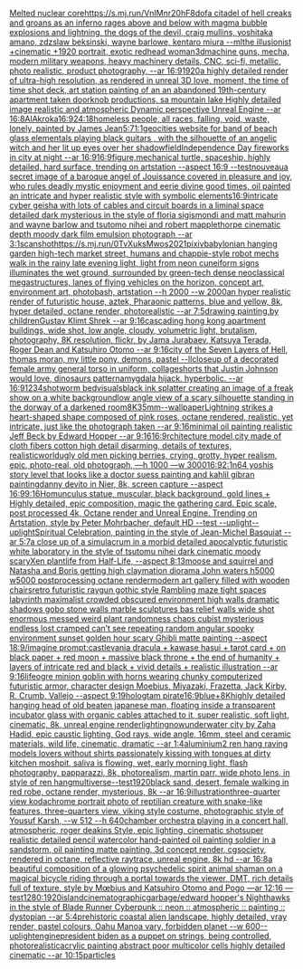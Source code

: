 [Melted nuclear core](https://www.ebank.nz/aiartgenerator?category=Melted%20nuclear%20core)[<https://s.mj.run/VnIMnr20hF8>](https://www.ebank.nz/aiartgenerator?category=%3Chttps%3A//s.mj.run/VnIMnr20hF8%3E)[dof](https://www.ebank.nz/aiartgenerator?category=dof)[a citadel of hell creaks and groans as an inferno rages above and below with magma bubble explosions and lightning, the dogs of the devil, craig mullins, yoshitaka amano, zdzslaw beksinski, wayne barlowe, kentaro miura --ml](https://www.ebank.nz/aiartgenerator?category=a%20citadel%20of%20hell%20creaks%20and%20groans%20as%20an%20inferno%20rages%20above%20and%20below%20with%20magma%20bubble%20explosions%20and%20lightning%2C%20the%20dogs%20of%20the%20devil%2C%20craig%20mullins%2C%20yoshitaka%20amano%2C%20zdzslaw%20beksinski%2C%20wayne%20barlowe%2C%20kentaro%20miura%20--ml)[the illusionist +cinematic +1920 portrait, exotic redhead woman](https://www.ebank.nz/aiartgenerator?category=the%20illusionist%20%2Bcinematic%20%2B1920%20portrait%2C%20exotic%20redhead%20woman)[3d](https://www.ebank.nz/aiartgenerator?category=3d)[machine guns, mecha, modern military weapons, heavy machinery details, CNC, sci-fi, metallic,  photo realistic, product photography, --ar 16:9](https://www.ebank.nz/aiartgenerator?category=machine%20guns%2C%20mecha%2C%20modern%20military%20weapons%2C%20heavy%20machinery%20details%2C%20CNC%2C%20sci-fi%2C%20metallic%2C%20%20photo%20realistic%2C%20product%20photography%2C%20--ar%2016%3A9)[1920](https://www.ebank.nz/aiartgenerator?category=1920)[a highly detailed render of ultra-high resolution, as rendered in unreal 3D love, moment, the time of time  shot deck, art station painting of an an abandoned 19th-century apartment taken doorknob productions, sa mountain lake Highly detailed image realistic and atmospheric Dynamic perspective Unreal Engine --ar 16:8](https://www.ebank.nz/aiartgenerator?category=a%20highly%20detailed%20render%20of%20ultra-high%20resolution%2C%20as%20rendered%20in%20unreal%203D%20love%2C%20moment%2C%20the%20time%20of%20time%20%20shot%20deck%2C%20art%20station%20painting%20of%20an%20an%20abandoned%2019th-century%20apartment%20taken%20doorknob%20productions%2C%20sa%20mountain%20lake%20Highly%20detailed%20image%20realistic%20and%20atmospheric%20Dynamic%20perspective%20Unreal%20Engine%20--ar%2016%3A8)[AlAkroka](https://www.ebank.nz/aiartgenerator?category=AlAkroka)[16:9](https://www.ebank.nz/aiartgenerator?category=16%3A9)[24:18](https://www.ebank.nz/aiartgenerator?category=24%3A18)[homeless people, all races, falling, void, waste, lonely, painted by James Jean](https://www.ebank.nz/aiartgenerator?category=homeless%20people%2C%20all%20races%2C%20falling%2C%20void%2C%20waste%2C%20lonely%2C%20painted%20by%20James%20Jean)[5:7](https://www.ebank.nz/aiartgenerator?category=5%3A7)[1:1](https://www.ebank.nz/aiartgenerator?category=1%3A1)[geocities website for band of beach glass elementals playing black guitars , with the silhouette of an angelic witch and her lit up eyes over her shadow](https://www.ebank.nz/aiartgenerator?category=geocities%20website%20for%20band%20of%20beach%20glass%20elementals%20playing%20black%20guitars%20%2C%20with%20the%20silhouette%20of%20an%20angelic%20witch%20and%20her%20lit%20up%20eyes%20over%20her%20shadow)[field](https://www.ebank.nz/aiartgenerator?category=field)[Independence Day fireworks in city at night --ar 16:9](https://www.ebank.nz/aiartgenerator?category=Independence%20Day%20fireworks%20in%20city%20at%20night%20--ar%2016%3A9)[16:9](https://www.ebank.nz/aiartgenerator?category=16%3A9)[figure,](https://www.ebank.nz/aiartgenerator?category=figure%2C)[mechanical turtle, spaceship, highly detailed, hard surface, trending on artstation --aspect 16:9 --test](https://www.ebank.nz/aiartgenerator?category=mechanical%20turtle%2C%20spaceship%2C%20highly%20detailed%2C%20hard%20surface%2C%20trending%20on%20artstation%20--aspect%2016%3A9%20--test)[nouveau](https://www.ebank.nz/aiartgenerator?category=nouveau)[a secret image of a baroque angel of Jouissance covered in pleasure and joy, who rules deadly mystic enjoyment and eerie divine good times, oil painted an intricate and hyper realistic style with symbolic elements](https://www.ebank.nz/aiartgenerator?category=a%20secret%20image%20of%20a%20baroque%20angel%20of%20Jouissance%20covered%20in%20pleasure%20and%20joy%2C%20who%20rules%20deadly%20mystic%20enjoyment%20and%20eerie%20divine%20good%20times%2C%20oil%20painted%20an%20intricate%20and%20hyper%20realistic%20style%20with%20symbolic%20elements)[16:9](https://www.ebank.nz/aiartgenerator?category=16%3A9)[intricate cyber geisha with lots of cables and circuit boards in a liminal space detailed dark mysterious in the style of floria sigismondi and matt mahurin and wayne barlow and tsutomo nihei and robert mapplethorpe cinematic depth moody dark film emulsion photograph --ar 3:1](https://www.ebank.nz/aiartgenerator?category=intricate%20cyber%20geisha%20with%20lots%20of%20cables%20and%20circuit%20boards%20in%20a%20liminal%20space%20detailed%20dark%20mysterious%20in%20the%20style%20of%20floria%20sigismondi%20and%20matt%20mahurin%20and%20wayne%20barlow%20and%20tsutomo%20nihei%20and%20robert%20mapplethorpe%20cinematic%20depth%20moody%20dark%20film%20emulsion%20photograph%20--ar%203%3A1)[scan](https://www.ebank.nz/aiartgenerator?category=scan)[shot](https://www.ebank.nz/aiartgenerator?category=shot)[<https://s.mj.run/0TvXuksMwos>](https://www.ebank.nz/aiartgenerator?category=%3Chttps%3A//s.mj.run/0TvXuksMwos%3E)[](https://www.ebank.nz/aiartgenerator?category=)[2021](https://www.ebank.nz/aiartgenerator?category=2021)[pixiv](https://www.ebank.nz/aiartgenerator?category=pixiv)[babylonian hanging garden high-tech market street, humans and chappie-style robot mechs walk in the rainy late evening light, light from neon cuneiform signs illuminates the wet ground, surrounded by green-tech dense neoclassical megastructures, lanes of flying vehicles on the horizon, concept art, environment art, photobash, artstation --h 2000 --w 2000](https://www.ebank.nz/aiartgenerator?category=babylonian%20hanging%20garden%20high-tech%20market%20street%2C%20humans%20and%20chappie-style%20robot%20mechs%20walk%20in%20the%20rainy%20late%20evening%20light%2C%20light%20from%20neon%20cuneiform%20signs%20illuminates%20the%20wet%20ground%2C%20surrounded%20by%20green-tech%20dense%20neoclassical%20megastructures%2C%20lanes%20of%20flying%20vehicles%20on%20the%20horizon%2C%20concept%20art%2C%20environment%20art%2C%20photobash%2C%20artstation%20--h%202000%20--w%202000)[an hyper realistic render of futuristic house, aztek, Pharaonic patterns, blue and yellow, 8k, hyper detailed, octane render, photorealistic --ar 7:5](https://www.ebank.nz/aiartgenerator?category=an%20hyper%20realistic%20render%20of%20futuristic%20house%2C%20aztek%2C%20Pharaonic%20patterns%2C%20blue%20and%20yellow%2C%208k%2C%20hyper%20detailed%2C%20octane%20render%2C%20photorealistic%20--ar%207%3A5)[drawing painting,by children](https://www.ebank.nz/aiartgenerator?category=drawing%20painting%2Cby%20children)[Gustav Klimt Shrek --ar 9:16](https://www.ebank.nz/aiartgenerator?category=Gustav%20Klimt%20Shrek%20--ar%209%3A16)[cascading hong kong apartment buildings, wide shot, low angle, cloudy, volumetric light, brutalism, photography, 8K resolution, flickr, by Jama Jurabaev, Katsuya Terada, Roger Dean and Katsuhiro Otomo --ar 9:16](https://www.ebank.nz/aiartgenerator?category=cascading%20hong%20kong%20apartment%20buildings%2C%20wide%20shot%2C%20low%20angle%2C%20cloudy%2C%20volumetric%20light%2C%20brutalism%2C%20photography%2C%208K%20resolution%2C%20flickr%2C%20by%20Jama%20Jurabaev%2C%20Katsuya%20Terada%2C%20Roger%20Dean%20and%20Katsuhiro%20Otomo%20--ar%209%3A16)[city of the Seven Layers of Hell, thomas moran, my little pony, demons, pastel --ll](https://www.ebank.nz/aiartgenerator?category=city%20of%20the%20Seven%20Layers%20of%20Hell%2C%20thomas%20moran%2C%20my%20little%20pony%2C%20demons%2C%20pastel%20--ll)[closeup of a decorated female army general torso in uniform, collage](https://www.ebank.nz/aiartgenerator?category=closeup%20of%20a%20decorated%20female%20army%20general%20torso%20in%20uniform%2C%20collage)[shorts that Justin Johnson would love, dinosaurs pattern](https://www.ebank.nz/aiartgenerator?category=shorts%20that%20Justin%20Johnson%20would%20love%2C%20dinosaurs%20pattern)[amygdala hijack.  hyperbolic.  --ar 16:9](https://www.ebank.nz/aiartgenerator?category=amygdala%20hijack.%20%20hyperbolic.%20%20--ar%2016%3A9)[1234](https://www.ebank.nz/aiartgenerator?category=1234)[shot](https://www.ebank.nz/aiartgenerator?category=shot)[worm bed](https://www.ebank.nz/aiartgenerator?category=worm%20bed)[visuals](https://www.ebank.nz/aiartgenerator?category=visuals)[black ink splatter creating an image of a freak show on a white background](https://www.ebank.nz/aiartgenerator?category=black%20ink%20splatter%20creating%20an%20image%20of%20a%20freak%20show%20on%20a%20white%20background)[low angle view of a scary silhouette standing in the dorway of a darkened room](https://www.ebank.nz/aiartgenerator?category=low%20angle%20view%20of%20a%20scary%20silhouette%20standing%20in%20the%20dorway%20of%20a%20darkened%20room)[8K](https://www.ebank.nz/aiartgenerator?category=8K)[35mm](https://www.ebank.nz/aiartgenerator?category=35mm)[--wallpaper](https://www.ebank.nz/aiartgenerator?category=--wallpaper)[Lightning strikes a heart-shaped shape composed of pink roses, octane rendered, realistic, yet intricate, just like the photograph taken --ar 9:16](https://www.ebank.nz/aiartgenerator?category=Lightning%20strikes%20a%20heart-shaped%20shape%20composed%20of%20pink%20roses%2C%20octane%20rendered%2C%20realistic%2C%20yet%20intricate%2C%20just%20like%20the%20photograph%20taken%20--ar%209%3A16)[minimal oil painting realistic Jeff Beck by Edward Hopper --ar 9:16](https://www.ebank.nz/aiartgenerator?category=minimal%20oil%20painting%20realistic%20Jeff%20Beck%20by%20Edward%20Hopper%20--ar%209%3A16)[16:9](https://www.ebank.nz/aiartgenerator?category=16%3A9)[rchitecture model,city made of cloth fibers cotton high detail disarming, details of textures, realistic](https://www.ebank.nz/aiartgenerator?category=rchitecture%20model%2Ccity%20made%20of%20cloth%20fibers%20cotton%20high%20detail%20disarming%2C%20details%20of%20textures%2C%20realistic)[world](https://www.ebank.nz/aiartgenerator?category=world)[ugly old men picking berries, crying, grotty, hyper realism, epic, photo-real, old photograph,  —h 1000 —w 3000](https://www.ebank.nz/aiartgenerator?category=ugly%20old%20men%20picking%20berries%2C%20crying%2C%20grotty%2C%20hyper%20realism%2C%20epic%2C%20photo-real%2C%20old%20photograph%2C%20%20%E2%80%94h%201000%20%E2%80%94w%203000)[16:9](https://www.ebank.nz/aiartgenerator?category=16%3A9)[2:1](https://www.ebank.nz/aiartgenerator?category=2%3A1)[n64 yoshis story level that looks like a doctor suess painting and kahlil gibran painting](https://www.ebank.nz/aiartgenerator?category=n64%20yoshis%20story%20level%20that%20looks%20like%20a%20doctor%20suess%20painting%20and%20kahlil%20gibran%20painting)[danny devito in Nier, 8k, screen capture --aspect 16:9](https://www.ebank.nz/aiartgenerator?category=danny%20devito%20in%20Nier%2C%208k%2C%20screen%20capture%20--aspect%2016%3A9)[9:16](https://www.ebank.nz/aiartgenerator?category=9%3A16)[Homunculus statue, muscular, black background, gold lines + Highly detailed, epic composition, magic the gathering card. Epic scale, post processed 4k, Octane render and Unreal Engine. Trending on Artstation, style by Peter Mohrbacher, default HD --test --uplight](https://www.ebank.nz/aiartgenerator?category=Homunculus%20statue%2C%20muscular%2C%20black%20background%2C%20gold%20lines%20%2B%20Highly%20detailed%2C%20epic%20composition%2C%20magic%20the%20gathering%20card.%20Epic%20scale%2C%20post%20processed%204k%2C%20Octane%20render%20and%20Unreal%20Engine.%20Trending%20on%20Artstation%2C%20style%20by%20Peter%20Mohrbacher%2C%20default%20HD%20--test%20--uplight)[--uplight](https://www.ebank.nz/aiartgenerator?category=--uplight)[Spiritual Celebration, painting in the style of Jean-Michel Basquiat --ar 5:7](https://www.ebank.nz/aiartgenerator?category=Spiritual%20Celebration%2C%20painting%20in%20the%20style%20of%20Jean-Michel%20Basquiat%20--ar%205%3A7)[a close up of a simulacrum in a morbid detailed apocalyptic futuristic white laboratory in the style of tsutomu nihei dark cinematic moody scary](https://www.ebank.nz/aiartgenerator?category=a%20close%20up%20of%20a%20simulacrum%20in%20a%20morbid%20detailed%20apocalyptic%20futuristic%20white%20laboratory%20in%20the%20style%20of%20tsutomu%20nihei%20dark%20cinematic%20moody%20scary)[Xen plantlife from Half-Life, --aspect 8:13](https://www.ebank.nz/aiartgenerator?category=Xen%20plantlife%20from%20Half-Life%2C%20--aspect%208%3A13)[moose and squirrel and Natasha and Boris getting high claymation diorama John waters h5000 w5000 postprocessing octane render](https://www.ebank.nz/aiartgenerator?category=moose%20and%20squirrel%20and%20Natasha%20and%20Boris%20getting%20high%20claymation%20diorama%20John%20waters%20h5000%20w5000%20postprocessing%20octane%20render)[modern art gallery filled with wooden chairs](https://www.ebank.nz/aiartgenerator?category=modern%20art%20gallery%20filled%20with%20wooden%20chairs)[retro futuristic raygun gothic style Rambling maze tight spaces  labyrinth maximalist crowded obscured environment high walls dramatic shadows gobo stone walls marble sculptures bas relief walls wide shot enormous messed weird plant randomness chaos  cubist mysterious endless lost cramped  can’t see repeating random angular spooky environment sunset golden hour scary Ghibli matte painting --aspect 18:9](https://www.ebank.nz/aiartgenerator?category=retro%20futuristic%20raygun%20gothic%20style%20Rambling%20maze%20tight%20spaces%20%20labyrinth%20maximalist%20crowded%20obscured%20environment%20high%20walls%20dramatic%20shadows%20gobo%20stone%20walls%20marble%20sculptures%20bas%20relief%20walls%20wide%20shot%20enormous%20messed%20weird%20plant%20randomness%20chaos%20%20cubist%20mysterious%20endless%20lost%20cramped%20%20can%E2%80%99t%20see%20repeating%20random%20angular%20spooky%20environment%20sunset%20golden%20hour%20scary%20Ghibli%20matte%20painting%20--aspect%2018%3A9)[/imagine prompt:castlevania dracula + kawase hasui + tarot card + on black paper + red moon + massive black throne + the end of humanity + layers of intricate red and black + vivid details + realistic illustration --ar 9:16](https://www.ebank.nz/aiartgenerator?category=/imagine%20prompt%3Acastlevania%20dracula%20%2B%20kawase%20hasui%20%2B%20tarot%20card%20%2B%20on%20black%20paper%20%2B%20red%20moon%20%2B%20massive%20black%20throne%20%2B%20the%20end%20of%20humanity%20%2B%20layers%20of%20intricate%20red%20and%20black%20%2B%20vivid%20details%20%2B%20realistic%20illustration%20--ar%209%3A16)[life](https://www.ebank.nz/aiartgenerator?category=life)[ogre minion goblin with horns wearing chunky computerized futuristic armor, character design   Moebius, Miyazaki, Frazetta, Jack Kirby, R. Crumb, Vallejo  --aspect 9:19](https://www.ebank.nz/aiartgenerator?category=ogre%20minion%20goblin%20with%20horns%20wearing%20chunky%20computerized%20futuristic%20armor%2C%20character%20design%20%20%20Moebius%2C%20Miyazaki%2C%20Frazetta%2C%20Jack%20Kirby%2C%20R.%20Crumb%2C%20Vallejo%20%20--aspect%209%3A19)[hologtam pirate](https://www.ebank.nz/aiartgenerator?category=hologtam%20pirate)[16:9](https://www.ebank.nz/aiartgenerator?category=16%3A9)[blue+](https://www.ebank.nz/aiartgenerator?category=blue%2B)[8K](https://www.ebank.nz/aiartgenerator?category=8K)[highly detailed hanging head of old beaten japanese man, floating inside a transparent incubator glass with organic cables attached to it, super realistic, soft light, cinematic, 8k, unreal engine render](https://www.ebank.nz/aiartgenerator?category=highly%20detailed%20hanging%20head%20of%20old%20beaten%20japanese%20man%2C%20floating%20inside%20a%20transparent%20incubator%20glass%20with%20organic%20cables%20attached%20to%20it%2C%20super%20realistic%2C%20soft%20light%2C%20cinematic%2C%208k%2C%20unreal%20engine%20render)[lighting](https://www.ebank.nz/aiartgenerator?category=lighting)[now](https://www.ebank.nz/aiartgenerator?category=now)[underwater city by Zaha Hadid, epic caustic lighting, God rays, wide angle, 16mm, steel and ceramic materials, wild life, cinematic, dramatic --ar 1:4](https://www.ebank.nz/aiartgenerator?category=underwater%20city%20by%20Zaha%20Hadid%2C%20epic%20caustic%20lighting%2C%20God%20rays%2C%20wide%20angle%2C%2016mm%2C%20steel%20and%20ceramic%20materials%2C%20wild%20life%2C%20cinematic%2C%20dramatic%20--ar%201%3A4)[aluminium](https://www.ebank.nz/aiartgenerator?category=aluminium)[2 ren hang raving models lovers without shirts passionately kissing with tongues at dirty kitchen moshpit, saliva is flowing, wet, early morning light, flash photography, papparazzi, 8k, photorealism, martin parr, wide photo lens, in style of ren hang](https://www.ebank.nz/aiartgenerator?category=2%20ren%20hang%20raving%20models%20lovers%20without%20shirts%20passionately%20kissing%20with%20tongues%20at%20dirty%20kitchen%20moshpit%2C%20saliva%20is%20flowing%2C%20wet%2C%20early%20morning%20light%2C%20flash%20photography%2C%20papparazzi%2C%208k%2C%20photorealism%2C%20martin%20parr%2C%20wide%20photo%20lens%2C%20in%20style%20of%20ren%20hang)[multiverse](https://www.ebank.nz/aiartgenerator?category=multiverse)[--test](https://www.ebank.nz/aiartgenerator?category=--test)[1920](https://www.ebank.nz/aiartgenerator?category=1920)[black sand, desert, female walking in red robe, octane render, mysterious, 8k --ar 16:9](https://www.ebank.nz/aiartgenerator?category=black%20sand%2C%20desert%2C%20female%20walking%20in%20red%20robe%2C%20octane%20render%2C%20mysterious%2C%208k%20--ar%2016%3A9)[illustration](https://www.ebank.nz/aiartgenerator?category=illustration)[three-quarter view kodachrome portrait photo of reptilian creature with snake-like features, three-quarters view, viking style costume, photographic style of Yousuf Karsh, --w 512 --h 640](https://www.ebank.nz/aiartgenerator?category=three-quarter%20view%20kodachrome%20portrait%20photo%20of%20reptilian%20creature%20with%20snake-like%20features%2C%20three-quarters%20view%2C%20viking%20style%20costume%2C%20photographic%20style%20of%20Yousuf%20Karsh%2C%20--w%20512%20--h%20640)[chamber orchestra playing in a concert hall, atmospheric, roger deakins Style, epic lighting, cinematic shotsuper realistic detailed pencil watercolor hand-painted oil painting soldier in a sandstorm, oil painting matte painting, 3d concept render, cgsociety, rendered in octane, reflective raytrace, unreal engine, 8k hd --ar 16:8](https://www.ebank.nz/aiartgenerator?category=chamber%20orchestra%20playing%20in%20a%20concert%20hall%2C%20atmospheric%2C%20roger%20deakins%20Style%2C%20epic%20lighting%2C%20cinematic%20shotsuper%20realistic%20detailed%20pencil%20watercolor%20hand-painted%20oil%20painting%20soldier%20in%20a%20sandstorm%2C%20oil%20painting%20matte%20painting%2C%203d%20concept%20render%2C%20cgsociety%2C%20rendered%20in%20octane%2C%20reflective%20raytrace%2C%20unreal%20engine%2C%208k%20hd%20--ar%2016%3A8)[a beautiful composition of a glowing psychedelic spirit animal shaman on a magical bicycle riding through a portal towards the viewer, DMT,  rich details full of texture, style by Mœbius and Katsuhiro Otomo and Pogo —ar 12:16 —test](https://www.ebank.nz/aiartgenerator?category=a%20beautiful%20composition%20of%20a%20glowing%20psychedelic%20spirit%20animal%20shaman%20on%20a%20magical%20bicycle%20riding%20through%20a%20portal%20towards%20the%20viewer%2C%20DMT%2C%20%20rich%20details%20full%20of%20texture%2C%20style%20by%20M%C5%93bius%20and%20Katsuhiro%20Otomo%20and%20Pogo%20%E2%80%94ar%2012%3A16%20%E2%80%94test)[1280:1920](https://www.ebank.nz/aiartgenerator?category=1280%3A1920)[island](https://www.ebank.nz/aiartgenerator?category=island)[cinematographic](https://www.ebank.nz/aiartgenerator?category=cinematographic)[garbage](https://www.ebank.nz/aiartgenerator?category=garbage)[/edward hopper's Nighthawks in the style of Blade Runner Cyberpunk :: neon :: atmospheric :: painting :: dystopian --ar 5:4](https://www.ebank.nz/aiartgenerator?category=/edward%20hopper%27s%20Nighthawks%20in%20the%20style%20of%20Blade%20Runner%20Cyberpunk%20%3A%3A%20neon%20%3A%3A%20atmospheric%20%3A%3A%20painting%20%3A%3A%20dystopian%20--ar%205%3A4)[prehistoric coastal alien landscape, highly detailed, vray render, pastel colours, Oahu Manoa vary, forbidden planet --w 600](https://www.ebank.nz/aiartgenerator?category=prehistoric%20coastal%20alien%20landscape%2C%20highly%20detailed%2C%20vray%20render%2C%20pastel%20colours%2C%20Oahu%20Manoa%20vary%2C%20forbidden%20planet%20--w%20600)[--uplight](https://www.ebank.nz/aiartgenerator?category=--uplight)[engine](https://www.ebank.nz/aiartgenerator?category=engine)[president biden as a puppet on strings, being controlled, photorealistic](https://www.ebank.nz/aiartgenerator?category=president%20biden%20as%20a%20puppet%20on%20strings%2C%20being%20controlled%2C%20photorealistic)[acrylic painting abstract poor multicolor cells highly detailed cinematic --ar 10:15](https://www.ebank.nz/aiartgenerator?category=acrylic%20painting%20abstract%20poor%20multicolor%20cells%20highly%20detailed%20cinematic%20--ar%2010%3A15)[particles](https://www.ebank.nz/aiartgenerator?category=particles)